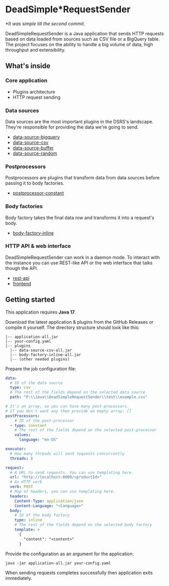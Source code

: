 # DeadSimple*RequestSender
_*It was simple till the second commit._

DeadSimpleRequestSender is a Java application that sends HTTP requests based on data loaded from sources such as CSV file or a BigQuery table.
The project focuses on the ability to handle a big volume of data, high throughput and extensibility.

## What's inside

### Core application
* Plugins architecture
* HTTP request sending

### Data sources
Data sources are the most important plugins in the DSRS's landscape.
They're responsible for providing the data we're going to send.
* [data-source-bigquery](plugins/data-source-bigquery/README.md)
* [data-source-csv](plugins/data-source-csv/README.md)
* [data-source-buffer](plugins/data-source-buffer/README.md)
* [data-source-random](plugins/data-source-random/README.md)

### Postprocessors
Postprocessors are plugins that transform data from data sources before passing it to body factories.
* [postprocessor-constant](plugins/postprocessor-constant/README.md)

### Body factories
Body factory takes the final data row and transforms it into a request's body.
* [body-factory-inline](plugins/body-factory-inline/README.md)

### HTTP API & web interface
DeadSimpleRequestSender can work in a daemon mode.
To interact with the instance you can use REST-like API or the web interface that talks though the API.
* [rest-api](plugins/rest-api/README.md)
* [frontend](frontend/README.md)

## Getting started
This application requires **Java 17**.

Download the latest application & plugins from the GitHub Releases or compile it yourself.
The directory structure should look like this:
```
|-- application-all.jar
|-- your-config.yaml
|-- plugins
  |-- data-source-csv-all.jar
  |-- body-factory-inline-all.jar
  |-- (other needed plugins)
```

Prepare the job configuration file:
```yaml
data:
  # ID of the data source
  type: csv
  # The rest of the fields depend on the selected data source
  path: "P:\\Java\\DeadSimpleRequestSender\\test\\example.csv"

# It's an array, so you can have many post-processors.
# If you don't want any then provide an empty array: []
postProcessors:
    # ID of the post-processor
  - type: constant
    # The rest of the fields depend on the selected post-processor
    values: 
      language: "en-US"

executor:
  # How many threads will send requests concurrently
  threads: 8

request:
  # A URL to send requests. You can use templating here.
  url: "http://localhost:8000/<productId>"
  # An HTTP verb
  verb: POST
  # Map of headers, you can use templating here.
  headers:
    Content-Type: application/json
    Content-Language: "<language>"
  body:
    # ID of the body factory
    type: inline
    # The rest of the fields depend on the selected body factory
    template: >
      {
        "content": "<content>"
      }
```

Provide the configuration as an argument for the application:
```
java -jar application-all.jar your-config.yaml
```
When sending requests completes successfully then application exits immediately.
